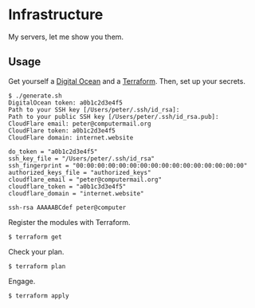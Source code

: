 # Infrastructure

My servers, let me show you them.

## Usage

Get yourself a [Digital Ocean](http://digitalocean.com)
and a [Terraform](http://terraform.io).
Then, set up your secrets.

```
$ ./generate.sh
DigitalOcean token: a0b1c2d3e4f5
Path to your SSH key [/Users/peter/.ssh/id_rsa]:
Path to your public SSH key [/Users/peter/.ssh/id_rsa.pub]:
CloudFlare email: peter@computermail.org
CloudFlare token: a0b1c2d3e4f5
CloudFlare domain: internet.website

do_token = "a0b1c2d3e4f5"
ssh_key_file = "/Users/peter/.ssh/id_rsa"
ssh_fingerprint = "00:00:00:00:00:00:00:00:00:00:00:00:00:00:00:00"
authorized_keys_file = "authorized_keys"
cloudflare_email = "peter@computermail.org"
cloudflare_token = "a0b1c3d3e4f5"
cloudflare_domain = "internet.website"

ssh-rsa AAAAABCdef peter@computer
```

Register the modules with Terraform.

```
$ terraform get
```

Check your plan.

```
$ terraform plan
```

Engage.

```
$ terraform apply
```

